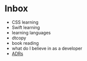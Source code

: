 # Inbox

- CSS learning
- Swift learning
- learning languages
- dtcopy
- book reading
- what do I believe in as a developer
- [ADRs](https://github.blog/2020-08-13-why-write-adrs/) 
  


